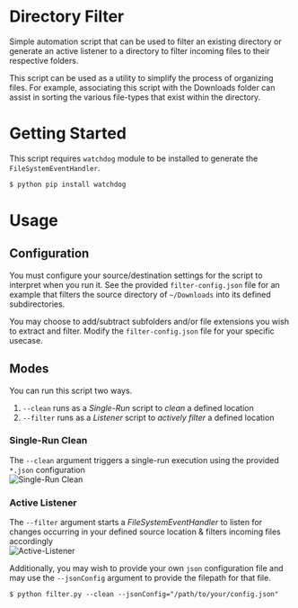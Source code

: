 # Directory Filter
Simple automation script that can be used to filter an existing directory or generate an active listener to a directory to filter incoming files to their respective folders.

This script can be used as a utility to simplify the process of organizing files. For example, associating this script with the Downloads folder can assist in sorting the various file-types that exist within the directory.

# Getting Started
This script requires `watchdog` module to be installed to generate the `FileSystemEventHandler`.
```bash
$ python pip install watchdog
```

# Usage
## Configuration
You must configure your source/destination settings for the script to interpret when you run it. See the provided `filter-config.json` file for an example that filters the source directory of `~/Downloads` into its defined subdirectories.

You may choose to add/subtract subfolders and/or file extensions you wish to extract and filter. Modify the `filter-config.json` file for your specific usecase.

## Modes
You can run this script two ways. 
1. `--clean` runs as a _Single-Run_ script to _clean_ a defined location
2. `--filter` runs as a _Listener_ script to _actively filter_ a defined location

### Single-Run Clean
The `--clean` argument triggers a single-run execution using the provided `*.json` configuration   
![Single-Run Clean](https://media.giphy.com/media/YkyjA0LIqItYWVVR4M/giphy.gif)

### Active Listener
The `--filter` argument starts a _FileSystemEventHandler_ to listen for changes occurring in your defined source location & filters incoming files accordingly   
![Active-Listener](https://media.giphy.com/media/KztlirS8Itk18BA4kH/giphy.gif)

Additionally, you may wish to provide your own `json` configuration file and may use the `--jsonConfig` argument to provide the filepath for that file.
```
$ python filter.py --clean --jsonConfig="/path/to/your/config.json"
```

